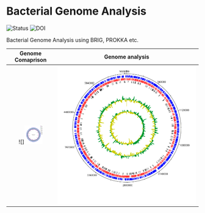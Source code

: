 # Bacterial Genome Analysis

![Status](https://img.shields.io/badge/status-alpha-red)
![DOI](https://img.shields.io/badge/DOI-in__progress-blue)

Bacterial Genome Analysis using BRIG, PROKKA etc.

Genome Comaprison            |  Genome analysis
:-------------------------:|:-------------------------:
![]<img src="https://github.com/hasanwraeth/Bacteria_Genome_Analysis/blob/main/Compare.jpg" width="48"> |  ![](https://github.com/hasanwraeth/Bacteria_Genome_Analysis/blob/main/Agy99_act.png)
